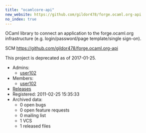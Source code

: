 ```yaml
---
title: "ocamlcore-api"
new_website: https://github.com/gildor478/forge.ocaml.org-api
no_index: true
---
```


OCaml library to connect an application to the forge.ocaml.org infrastructure (e.g. login/password/page template/single sign-on).

SCM https://github.com/gildor478/forge.ocaml.org-api

This project is deprecated as of 2017-01-25.


* Admins:
  * [user102](/users/user102)
* Members:
  * [user102](/users/user102)
* [Releases](https://download.ocamlcore.org/ocamlcore-api)
* Registered: 2011-02-25 15:35:33
* Archived data:
  * 0 open bugs
  * 0 open feature requests
  * 0 mailing list
  * 1 VCS
  * 1 released files
